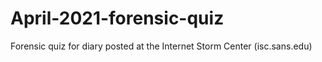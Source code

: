 # April-2021-forensic-quiz
Forensic quiz for diary posted at the Internet Storm Center (isc.sans.edu)
